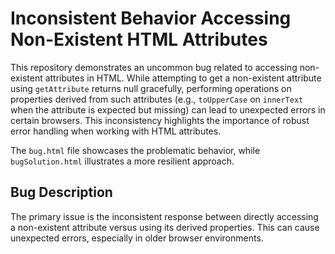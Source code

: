 # Inconsistent Behavior Accessing Non-Existent HTML Attributes

This repository demonstrates an uncommon bug related to accessing non-existent attributes in HTML.  While attempting to get a non-existent attribute using `getAttribute` returns null gracefully, performing operations on properties derived from such attributes (e.g., `toUpperCase` on `innerText` when the attribute is expected but missing) can lead to unexpected errors in certain browsers.  This inconsistency highlights the importance of robust error handling when working with HTML attributes.

The `bug.html` file showcases the problematic behavior, while `bugSolution.html` illustrates a more resilient approach.

## Bug Description

The primary issue is the inconsistent response between directly accessing a non-existent attribute versus using its derived properties. This can cause unexpected errors, especially in older browser environments.